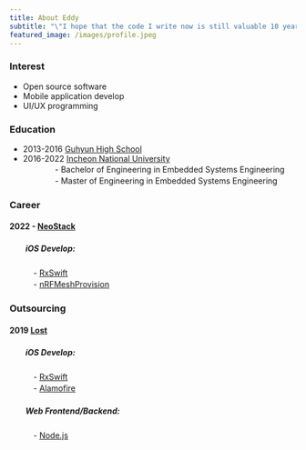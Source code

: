 ```yaml
---
title: About Eddy
subtitle: "\"I hope that the code I write now is still valuable 10 years later\""
featured_image: /images/profile.jpeg
---
```


### Interest
* Open source software
* Mobile application develop
* UI/UX programming

### Education
* 2013-2016 [Guhyun High School](https://guhyun.sen.hs.kr)
* 2016-2022 [Incheon National University](https://www.inu.ac.kr)  
　　　　- Bachelor of Engineering in Embedded Systems Engineering  
　　　　- Master of Engineering in Embedded Systems Engineering


### Career
#### 2022 - [NeoStack](http://neostack.co.kr/main/)
##### 　　iOS Develop:  
　　　- [RxSwift](https://github.com/ReactiveX/RxSwift)  
　　　- [nRFMeshProvision](https://github.com/NordicSemiconductor/IOS-nRF-Mesh-Library)  



### Outsourcing
#### 2019 [Lost](https://lostagent.team/) 
##### 　　iOS Develop:  
　　　- [RxSwift](https://github.com/ReactiveX/RxSwift)  
　　　- [Alamofire](https://github.com/NordicSemiconductor/IOS-nRF-Mesh-Library)  
##### 　　Web Frontend/Backend:  
　　　- [Node.js](https://nodejs.org/ko/)  